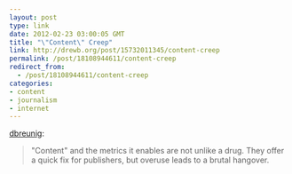 ```yaml
---
layout: post
type: link
date: 2012-02-23 03:00:05 GMT
title: "\"Content\" Creep"
link: http://drewb.org/post/15732011345/content-creep
permalink: /post/18108944611/content-creep
redirect_from: 
  - /post/18108944611/content-creep
categories:
- content
- journalism
- internet
---
```

<p><a href="http://drewb.org/post/15732011345/content-creep" class="tumblr_blog">dbreunig</a>:</p>

<blockquote>"Content" and the metrics it enables are not unlike a drug. They offer a quick fix for publishers, but overuse leads to a brutal hangover.</blockquote>